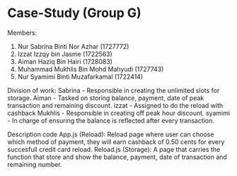 # Case-Study (Group G)

Members:
1. Nur Sabrina Binti Nor Azhar (1727772)
2. Izzat Izzqy bin Jasme (1722563)
3. Aiman Haziq Bin Hairi (1728083)
4. Muhammad Mukhlis Bin Mohd Mahyudi (1727743)
5. Nur Syamimi Binti Muzafarkamal (1722414)



Division of work:
Sabrina - Responsible in creating the unlimited slots for storage. 
Aiman - Tasked on storing balance, payment, date of peak transaction and remaining discount.
izzat - Assigned to do the reload with cashback
Mukhlis - Responsible in creating off peak hour discount.
syamimi - In charge of ensuring the balance is reflected after every transaction.


Description code
App.js (Reload): Reload page where user can choose which method of payment, they will earn cashback of 0.50 cents for every succesfull credit card reload.
Reload.js (Storage): A page that carries the function that store and show the balance, payment, date of transaction and remaining number.




